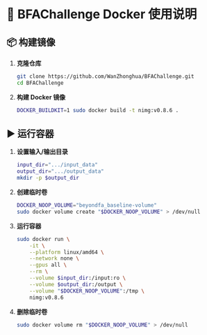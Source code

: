 # 🐳 BFAChallenge Docker 使用说明

## 📦 构建镜像

1. **克隆仓库**
   ```bash
   git clone https://github.com/WanZhonghua/BFAChallenge.git
   cd BFAChallenge
2. **构建 Docker 镜像**
   ```bash
   DOCKER_BUILDKIT=1 sudo docker build -t nimg:v0.8.6 .

## ▶️ 运行容器

1. **设置输入/输出目录**
   ```bash
   input_dir=".../input_data"
   output_dir=".../output_data"
   mkdir -p $output_dir
2. **创建临时卷**
   ```bash
   DOCKER_NOOP_VOLUME="beyondfa_baseline-volume"
   sudo docker volume create "$DOCKER_NOOP_VOLUME" > /dev/null
3. **运行容器**
   ```bash
   sudo docker run \
       -it \
       --platform linux/amd64 \
       --network none \
       --gpus all \
       --rm \
       --volume $input_dir:/input:ro \
       --volume $output_dir:/output \
       --volume "$DOCKER_NOOP_VOLUME":/tmp \
       nimg:v0.8.6

4. **删除临时卷**
   ```bash
   sudo docker volume rm "$DOCKER_NOOP_VOLUME" > /dev/null
